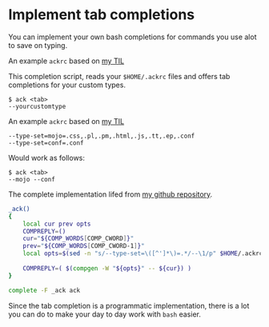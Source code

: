 # Implement tab completions

You can implement your own bash completions for commands you use alot to save on typing.

An example `ackrc` based on [my TIL](https://github.com/jonasbn/til/blob/master/ack/define_a_custom_search_filetype_scope.md)

This completion script, reads your `$HOME/.ackrc` files and offers tab completions for your custom types.

```
$ ack <tab>
--yourcustomtype
```

An example `ackrc` based on [my TIL](https://github.com/jonasbn/til/blob/master/ack/define_a_custom_search_filetype_scope.md)

```
--type-set=mojo=.css,.pl,.pm,.html,.js,.tt,.ep,.conf
--type-set=conf=.conf
```

Would work as follows:

```
$ ack <tab>
--mojo --conf
```

The complete implementation lifed from [my github repository](https://github.com/jonasbn/bash_completion_ack).

```bash
_ack() 
{
    local cur prev opts
    COMPREPLY=()
    cur="${COMP_WORDS[COMP_CWORD]}"
    prev="${COMP_WORDS[COMP_CWORD-1]}"
    local opts=$(sed -n "s/--type-set=\([^']*\)=.*/--\1/p" $HOME/.ackrc )
    
    COMPREPLY=( $(compgen -W "${opts}" -- ${cur}) )
}

complete -F _ack ack
```

Since the tab completion is a programmatic implementation, there is a lot you can do to make your day to day work with `bash` easier.
